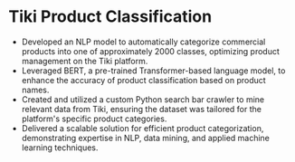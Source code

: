 # Tiki Product Classification

- Developed an NLP model to automatically categorize commercial products into one of approximately 2000 classes, optimizing product management on the Tiki platform.
- Leveraged BERT, a pre-trained Transformer-based language model, to enhance the accuracy of product classification based on product names.
- Created and utilized a custom Python search bar crawler to mine relevant data from Tiki, ensuring the dataset was tailored for the platform's specific product categories.
- Delivered a scalable solution for efficient product categorization, demonstrating expertise in NLP, data mining, and applied machine learning techniques.
